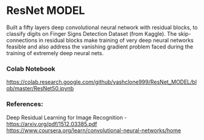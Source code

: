 # ResNet MODEL
Built a fifty layers deep convolutional neural network with residual blocks, to classify digits on Finger Signs Detection Dataset (from Kaggle). The skip-connections in residual blocks make training of very deep neural networks feasible and also address the vanishing gradient problem faced during the training of extremely deep neural nets.

### Colab Notebook
https://colab.research.google.com/github/yashclone999/ResNet_MODEL/blob/master/ResNet50.ipynb

### References: 
Deep Residual Learning for Image Recognition - https://arxiv.org/pdf/1512.03385.pdf <br/>
https://www.coursera.org/learn/convolutional-neural-networks/home
